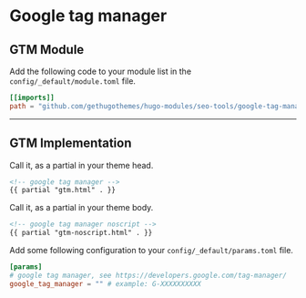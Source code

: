 # Google tag manager

## GTM Module

Add the following code to your module list in the `config/_default/module.toml` file.

```toml
[[imports]]
path = "github.com/gethugothemes/hugo-modules/seo-tools/google-tag-manager"
```

<hr>

## GTM Implementation

Call it, as a partial in your theme head.

```html
<!-- google tag manager -->
{{ partial "gtm.html" . }}
```

Call it, as a partial in your theme body.

```html
<!-- google tag manager noscript -->
{{ partial "gtm-noscript.html" . }}
```

Add some following configuration to your `config/_default/params.toml` file.

```toml
[params]
# google tag manager, see https://developers.google.com/tag-manager/
google_tag_manager = "" # example: G-XXXXXXXXXX
```
